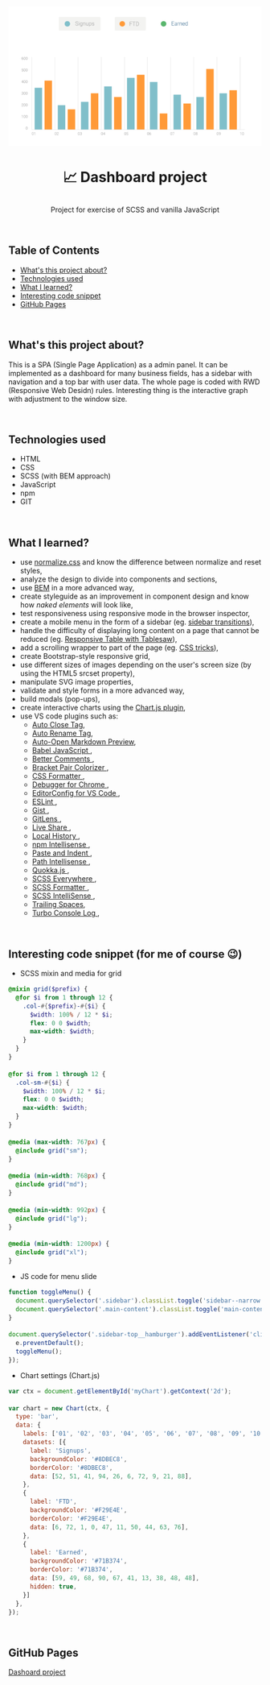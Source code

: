 <p align="center">
<a href="https://grzegorz-jodlowski.github.io/dashboard-project/"><img src="src/images/chart.png" title="chart" alt="chart with signups and FTD"></a>
</p>



# <p align="center">📈 Dashboard project</p>
<p align="center">Project for exercise of SCSS and vanilla JavaScript</p>

</br>

## Table of Contents

- [What's this project about?](#about)
- [Technologies used](#technologies)
- [What I learned?](#what)
- [Interesting code snippet](#interesting)
- [GitHub Pages](#gitHub)

</br>

## <a name="about"></a>What's this project about?

This is a SPA (Single Page Application) as a admin panel.
It can be implemented as a dashboard for many business fields, has a sidebar with navigation and a top bar with user data.
The whole page is coded with RWD (Responsive Web Desidn) rules.
Interesting thing is the interactive graph with adjustment to the window size.

</br>

## <a name="technologies"></a>Technologies used
- HTML
- CSS
- SCSS (with BEM approach)
- JavaScript
- npm
- GIT

</br>

## <a name="what"></a>What I learned?
- use <a href='https://necolas.github.io/normalize.css/'>normalize.css</a> and know the difference between normalize and reset styles,
- analyze the design to divide into components and sections,
- use <a href='http://getbem.com/introduction/'>BEM</a> in a more advanced way,
- create styleguide as an improvement in component design and know how <i>naked elements</i> will look like,
- test responsiveness using responsive mode in the browser inspector,
- create a mobile menu in the form of a sidebar (eg. <a href='https://tympanus.net/Development/SidebarTransitions/'>sidebar transitions</a>),
- handle the difficulty of displaying long content on a page that cannot be reduced (eg. <a href='https://codepen.io/SitePoint/pen/azeYqx'>Responsive Table with Tablesaw</a>),
- add a scrolling wrapper to part of the page (eg. <a href='https://css-tricks.com/pure-css-horizontal-scrolling/'>CSS tricks</a>),
- create Bootstrap-style responsive grid,
- use different sizes of images depending on the user's screen size (by using the HTML5 srcset property),
- manipulate SVG image properties,
- validate and style forms in a more advanced way,
- build modals (pop-ups),
- create interactive charts using the <a href='https://www.chartjs.org/'>Chart.js plugin</a>,
- use VS code plugins such as:
  - <a href='https://marketplace.visualstudio.com/items?itemName=formulahendry.auto-close-tag'>Auto Close Tag</a>,
  - <a href='https://marketplace.visualstudio.com/items?itemName=formulahendry.auto-rename-tag'>Auto Rename Tag</a>,
  - <a href='https://marketplace.visualstudio.com/items?itemName=hnw.vscode-auto-open-markdown-preview'>Auto-Open Markdown Preview</a>,
  - <a href='https://marketplace.visualstudio.com/items?itemName=mgmcdermott.vscode-language-babel'>Babel JavaScript
</a>,
  - <a href='https://marketplace.visualstudio.com/items?itemName=aaron-bond.better-comments'>Better Comments
</a>,
  - <a href='https://marketplace.visualstudio.com/items?itemName=CoenraadS.bracket-pair-colorizer'>Bracket Pair Colorizer
</a>,
  - <a href='https://marketplace.visualstudio.com/items?itemName=aeschli.vscode-css-formatter'>CSS Formatter
</a>,
  - <a href='https://marketplace.visualstudio.com/items?itemName=msjsdiag.debugger-for-chrome'>Debugger for Chrome
</a>,
  - <a href='https://marketplace.visualstudio.com/items?itemName=EditorConfig.EditorConfig'>EditorConfig for VS Code
</a>,
  - <a href='https://marketplace.visualstudio.com/items?itemName=dbaeumer.vscode-eslint'>ESLint
</a>,
  - <a href='https://marketplace.visualstudio.com/items?itemName=kenhowardpdx.vscode-gist'>Gist
</a>,
  - <a href='https://marketplace.visualstudio.com/items?itemName=eamodio.gitlens'>GitLens
</a>,
  - <a href='https://marketplace.visualstudio.com/items?itemName=MS-vsliveshare.vsliveshare'>Live Share
</a>,
  - <a href='https://marketplace.visualstudio.com/items?itemName=xyz.local-history'>Local History
</a>,
  - <a href='https://marketplace.visualstudio.com/items?itemName=christian-kohler.npm-intellisense'>npm Intellisense
</a>,
  - <a href='https://marketplace.visualstudio.com/items?itemName=Rubymaniac.vscode-paste-and-indent'>Paste and Indent
</a>,
  - <a href='https://marketplace.visualstudio.com/items?itemName=christian-kohler.path-intellisense'>Path Intellisense
</a>,
  - <a href='https://marketplace.visualstudio.com/items?itemName=WallabyJs.quokka-vscode'>Quokka.js
</a>,
  - <a href='https://marketplace.visualstudio.com/items?itemName=gencer.html-slim-scss-css-class-completion'>SCSS Everywhere
</a>,
  - <a href='https://marketplace.visualstudio.com/items?itemName=sibiraj-s.vscode-scss-formatter'>SCSS Formatter
</a>,
  - <a href='https://marketplace.visualstudio.com/items?itemName=mrmlnc.vscode-scss'>SCSS IntelliSense
</a>,
  - <a href='https://marketplace.visualstudio.com/items?itemName=shardulm94.trailing-spaces'>Trailing Spaces</a>,
  - <a href='https://marketplace.visualstudio.com/items?itemName=ChakrounAnas.turbo-console-log'>Turbo Console Log
</a>,


</br>

## <a name="interesting"></a>Interesting code snippet (for me of course 😉)
- SCSS mixin and media for grid

```scss
@mixin grid($prefix) {
  @for $i from 1 through 12 {
    .col-#{$prefix}-#{$i} {
      $width: 100% / 12 * $i;
      flex: 0 0 $width;
      max-width: $width;
    }
  }
}

@for $i from 1 through 12 {
  .col-sm-#{$i} {
    $width: 100% / 12 * $i;
    flex: 0 0 $width;
    max-width: $width;
  }
}

@media (max-width: 767px) {
  @include grid("sm");
}

@media (min-width: 768px) {
  @include grid("md");
}

@media (min-width: 992px) {
  @include grid("lg");
}

@media (min-width: 1200px) {
  @include grid("xl");
}

```

- JS code for menu slide

```js
function toggleMenu() {
  document.querySelector('.sidebar').classList.toggle('sidebar--narrow');
  document.querySelector('.main-content').classList.toggle('main-content--wide');
}

document.querySelector('.sidebar-top__hamburger').addEventListener('click', function (e) {
  e.preventDefault();
  toggleMenu();
});
```
- Chart settings (Chart.js)

```js
var ctx = document.getElementById('myChart').getContext('2d');

var chart = new Chart(ctx, {
  type: 'bar',
  data: {
    labels: ['01', '02', '03', '04', '05', '06', '07', '08', '09', '10'],
    datasets: [{
      label: 'Signups',
      backgroundColor: '#8DBEC8',
      borderColor: '#8DBEC8',
      data: [52, 51, 41, 94, 26, 6, 72, 9, 21, 88],
    },
    {
      label: 'FTD',
      backgroundColor: '#F29E4E',
      borderColor: '#F29E4E',
      data: [6, 72, 1, 0, 47, 11, 50, 44, 63, 76],
    },
    {
      label: 'Earned',
      backgroundColor: '#71B374',
      borderColor: '#71B374',
      data: [59, 49, 68, 90, 67, 41, 13, 38, 48, 48],
      hidden: true,
    }]
  },
});

```

</br>



## <a name="gitHub"></a>GitHub Pages
<a href="https://grzegorz-jodlowski.github.io/dashboard-project/">Dashoard project</a>


